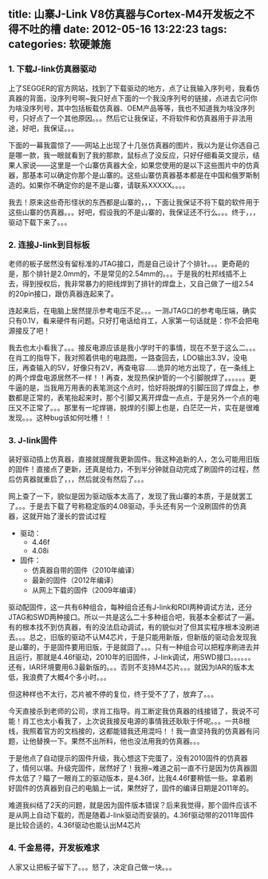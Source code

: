 title: 山寨J-Link V8仿真器与Cortex-M4开发板之不得不吐的槽 
date: 2012-05-16 13:22:23
tags:
categories: 软硬兼施
---

### 1. 下载J-link仿真器驱动

上了SEGGER的官方网站，找到了下载驱动的地方，点了让我输入序列号，我看仿真器的背面，没序列号啊~我只好点下面的一个我没序列号的链接，点进去它问你为啥没序列号，其中包括板载仿真器、OEM产品等等，我也不知道我为啥没序列号，只好点了一个其他原因。。。然后它让我保证，不将软件和仿真器用于非法用途，好吧，我保证。。。

下面的一幕我震惊了——网站上出现了十几张仿真器的图片，我以为是让你选自己是哪一款，我一眼就看到了我的那款，鼠标点了没反应，只好仔细看英文提示，结果人家说——这里是一个山寨仿真器大全，如果您使用的是以下这些图片中的仿真器，那基本可以确定你那个是山寨的。这些山寨仿真器基本都是在中国和俄罗斯制造的。如果你不确定你的是不是山寨，请联系XXXXX。。。。

<!--more-->

我去！原来这些奇形怪状的东西都是山寨的，，，下面让我保证不将下载的软件用于这些山寨的仿真器。。。好吧，假设我的不是山寨的，我保证还不行么。。。终于，，，驱动下载下来了。。。

### 2. 连接J-link到目标板

老师的板子居然没有留标准的JTAG接口，而是自己设计了个排针。。。更奇葩的是，那个排针是2.0mm的，不是常见的2.54mm的。。。于是我的杜邦线插不上去，得到授权后，我非常暴力的把线焊到了排针的焊盘上，又自己做了一组2.54的20pin接口，跟仿真器连起来了。

连起来后，在电脑上居然提示参考电压不足。。。一测JTAG口的参考电压端，确实只有0.1V，看来硬件有问题。只好打电话给肖工，人家第一句话就是：你不会把电源接反了吧！

我去也太小看我了。。。接反电源应该是我小学时干的事情，现在不至于这么二。。。在肖工的指导下，我对照着供电的电路图，一路查回去，LDO输出3.3V，没电压，再查输入的5V，好像只有2V，再查电容……诡异的地方出现了，在一条线上的两个焊盘电源居然不一样！！再查，发现热保护管的一个引脚脱焊了。。。。。。更牛逼的是，当我用万用表的表笔测这个点时，恰好将脱焊的引脚压回了焊盘上，参数都是正常的，表笔抬起来时，那个引脚又离开焊盘一点点，于是另外一个点的电压又不正常了。。。那里有一坨焊锡，脱焊的引脚上也是，白茫茫一片，实在是很难发现。。。这种bug该如何吐槽！！

### 3. J-link固件

装好驱动插上仿真器，直接就提醒我更新固件。我这种追新的人，怎么可能用旧版的固件！直接点了更新，还真是给力，不到半分钟就自动完成了刷固件的过程，然后仿真器就重启了，，，然后就没有然后了。。。

网上查了一下，貌似是因为驱动版本太高了，发现了我山寨的本质，于是就罢工了。。。于是去下载了号称稳定版的4.08驱动，手头还有另一个没刷固件的仿真器，这就开始了漫长的尝试过程

* 驱动：
	* 4.46f
	* 4.08i
* 固件：
	* 仿真器自带的固件（2010年编译）
	* 最新的固件（2012年编译）
	* 从网上下载的固件（2009年编译）

驱动配固件，这一共有6种组合，每种组合还有J-link和RDI两种调试方法，还分JTAG和SWD两种接口。所以一共是这么二十多种组合吧，我基本全都试了一遍。有的根本找不到仿真器，有的没法启动调试，有的貌似对了但其实程序根本没刷进去。。。总之，旧版的驱动不认M4芯片，于是只能用新版，但新版的驱动会发现我是山寨的，于是固件要用旧版，于是就囧了。。。只有一种组合可以把程序刷进去并且运行，那就是4.46f驱动，2010年的旧固件，J-link调试，用SWD接口。。。。。。还有，IAR环境要用6.3最新版的。。。否则不支持M4芯片。。。就因为IAR的版本太低，我浪费了大概4个多小时。。。

但这种样也不太行，芯片被不停的复位，终于受不了了，放弃了。。。

今天直接杀到老师的公司，求肖工指导。肖工断定我仿真器的线接错了，我说不可能！肖工也太小看我了，上次说我接反电源的事情我还耿耿于怀呢。。。一共8根线，我照着官方的文档接的，这都能错我还用混吗！！我一直坚持我的仿真器有问题，让他替换一下。果然不出所料，他也没法用我的仿真器。。。

于是他点了自动提示的固件升级，我心想这下完蛋了，没有2010固件的仿真器了，情何以堪。升级完固件，居然好了！我擦~难道之前一直不行是因为仿真器固件太低了？瞄了一眼肖工的驱动版本，是4.36f，比我4.46f要稍低一些。拿着刷好固件的仿真器到自己的电脑上一试，果然好了，固件的编译日期是2011年的。

难道我纠结了2天的问题，就是因为固件版本错误？后来我觉得，那个固件应该不是从网上自动下载的，而是随着J-link驱动而安装的。4.36f驱动带的2011年固件是比较合适的，4.36f驱动也能认出M4芯片

### 4. 千金易得，开发板难求

人家又让把板子留下了。。。怒了，决定自己做一块。。。
